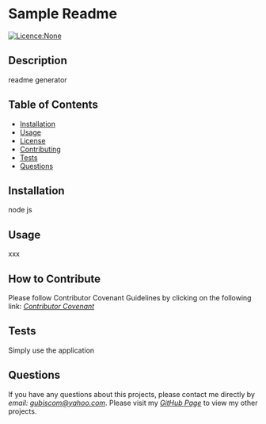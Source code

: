 # Sample Readme
 
 [![Licence:None](https://img.shields.io/badge/License-None-blue.svg)]()
  
  ## Description 
  readme generator

  ## Table of Contents
  * [Installation](#installation)
  * [Usage](#usage)
  * [License](#license)
  * [Contributing](#how-to-contribute)
  * [Tests](#tests)
  * [Questions](#questions)
  
  ## Installation 
  node js

  ## Usage 
  xxx
  
  

  ## How to Contribute 
  Please follow Contributor Covenant Guidelines by clicking on the following link: 
  *[Contributor Covenant](https://www.contributor-covenant.org/)*

  ## Tests
  Simply use the application

  ## Questions
  If you have any questions about this projects, please contact me directly by *email: gubiscom@yahoo.com*. 
  Please visit my *[GitHub Page](https://github.com/esztergb)* to view my other projects.